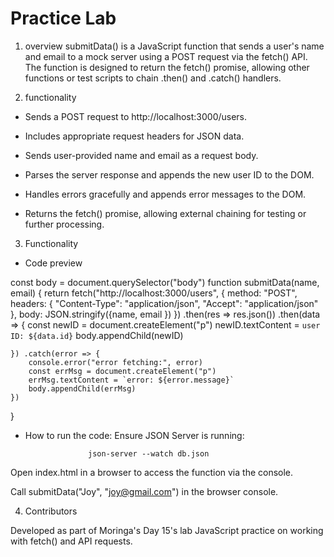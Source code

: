 # Practice Lab 
1. overview 
submitData() is a JavaScript function that sends a user's name and email to a mock server using a POST request via the fetch() API. The function is designed to return the fetch() promise, allowing other functions or test scripts to chain .then() and .catch() handlers.

2. functionality
- Sends a POST request to http://localhost:3000/users.

- Includes appropriate request headers for JSON data.

- Sends user-provided name and email as a request body.

- Parses the server response and appends the new user ID to the DOM.

- Handles errors gracefully and appends error messages to the DOM.

- Returns the fetch() promise, allowing external chaining for testing or further processing.

3. Functionality 
- Code preview 

const body = document.querySelector("body")
function submitData(name, email) {
    return fetch("http://localhost:3000/users", {
        method: "POST",
        headers: {
            "Content-Type": "application/json",
            "Accept": "application/json"
        }, 
        body: JSON.stringify({name, email
        })
    })
    .then(res => res.json())
    .then(data => {
        const newID = document.createElement("p")
        newID.textContent = `user ID: ${data.id}`
        body.appendChild(newID)

    }) .catch(error => {
        console.error("error fetching:", error)
        const errMsg = document.createElement("p")
        errMsg.textContent = `error: ${error.message}`
        body.appendChild(errMsg)
    })
}

- How to run the code:
Ensure JSON Server is running:

                    json-server --watch db.json

Open index.html in a browser to access the function via the console.

Call submitData("Joy", "joy@gmail.com") in the browser console.

4. Contributors

Developed as part of Moringa's Day 15's lab JavaScript practice on working with fetch() and API requests.